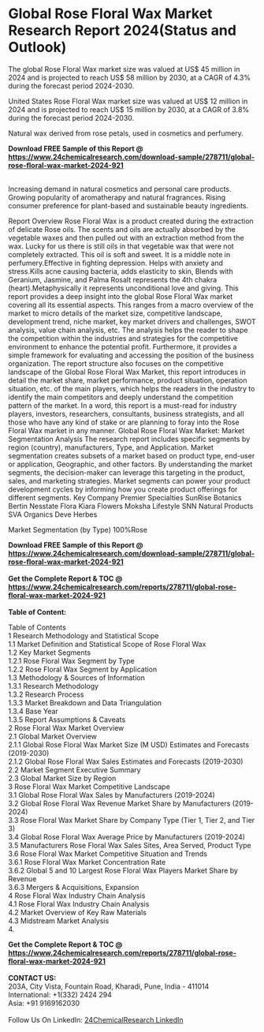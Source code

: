 <h1>Global Rose Floral Wax Market Research Report 2024(Status and Outlook)</h1><p>The global Rose Floral Wax market size was valued at US$ 45 million in 2024 and is projected to reach US$ 58 million by 2030, at a CAGR of 4.3% during the forecast period 2024-2030.</p><p>
United States Rose Floral Wax market size was valued at US$ 12 million in 2024 and is projected to reach US$ 15 million by 2030, at a CAGR of 3.8% during the forecast period 2024-2030.</p><p>
Natural wax derived from rose petals, used in cosmetics and perfumery.</p><div><b>Download FREE Sample of this Report @ 
            <a href="https://www.24chemicalresearch.com/download-sample/278711/global-rose-floral-wax-market-2024-921">
            https://www.24chemicalresearch.com/download-sample/278711/global-rose-floral-wax-market-2024-921</a></b></div><br><p>
Increasing demand in natural cosmetics and personal care products. Growing popularity of aromatherapy and natural fragrances. Rising consumer preference for plant-based and sustainable beauty ingredients.</p><p>
Report Overview
Rose Floral Wax is a product created during the extraction of delicate Rose oils.
The scents and oils are actually absorbed by the vegetable waxes and then pulled out with an extraction method from the wax.
Lucky for us there is still oils in that vegetable wax that were not completely extracted. This oil is soft and sweet.
It is a middle note in perfumery.Effective in fighting depression. Helps with anxiety and stress.Kills acne causing bacteria, adds elasticity to skin, Blends with Geranium, Jasmine, and Palma RosaIt represents the 4th chakra (heart).Metaphysically it represents unconditional love and giving.
This report provides a deep insight into the global Rose Floral Wax market covering all its essential aspects. This ranges from a macro overview of the market to micro details of the market size, competitive landscape, development trend, niche market, key market drivers and challenges, SWOT analysis, value chain analysis, etc.
The analysis helps the reader to shape the competition within the industries and strategies for the competitive environment to enhance the potential profit. Furthermore, it provides a simple framework for evaluating and accessing the position of the business organization. The report structure also focuses on the competitive landscape of the Global Rose Floral Wax Market, this report introduces in detail the market share, market performance, product situation, operation situation, etc. of the main players, which helps the readers in the industry to identify the main competitors and deeply understand the competition pattern of the market.
In a word, this report is a must-read for industry players, investors, researchers, consultants, business strategists, and all those who have any kind of stake or are planning to foray into the Rose Floral Wax market in any manner.
Global Rose Floral Wax Market: Market Segmentation Analysis
The research report includes specific segments by region (country), manufacturers, Type, and Application. Market segmentation creates subsets of a market based on product type, end-user or application, Geographic, and other factors. By understanding the market segments, the decision-maker can leverage this targeting in the product, sales, and marketing strategies. Market segments can power your product development cycles by informing how you create product offerings for different segments.
Key Company
Premier Specialties
SunRise Botanics
Bertin
Nesstate Flora
Kiara Flowers
Moksha Lifestyle
SNN Natural Products
SVA Organics
Deve Herbes</p><p>
Market Segmentation (by Type)
100%Rose
</p><div><b>Download FREE Sample of this Report @ 
            <a href="https://www.24chemicalresearch.com/download-sample/278711/global-rose-floral-wax-market-2024-921">
            https://www.24chemicalresearch.com/download-sample/278711/global-rose-floral-wax-market-2024-921</a></b></div><br><div><b>Get the Complete Report & TOC @ 
            <a href="https://www.24chemicalresearch.com/reports/278711/global-rose-floral-wax-market-2024-921">
            https://www.24chemicalresearch.com/reports/278711/global-rose-floral-wax-market-2024-921</a></b></div><br>
            <b>Table of Content:</b><p>Table of Contents<br />
1 Research Methodology and Statistical Scope<br />
1.1 Market Definition and Statistical Scope of Rose Floral Wax<br />
1.2 Key Market Segments<br />
1.2.1 Rose Floral Wax Segment by Type<br />
1.2.2 Rose Floral Wax Segment by Application<br />
1.3 Methodology & Sources of Information<br />
1.3.1 Research Methodology<br />
1.3.2 Research Process<br />
1.3.3 Market Breakdown and Data Triangulation<br />
1.3.4 Base Year<br />
1.3.5 Report Assumptions & Caveats<br />
2 Rose Floral Wax Market Overview<br />
2.1 Global Market Overview<br />
2.1.1 Global Rose Floral Wax Market Size (M USD) Estimates and Forecasts (2019-2030)<br />
2.1.2 Global Rose Floral Wax Sales Estimates and Forecasts (2019-2030)<br />
2.2 Market Segment Executive Summary<br />
2.3 Global Market Size by Region<br />
3 Rose Floral Wax Market Competitive Landscape<br />
3.1 Global Rose Floral Wax Sales by Manufacturers (2019-2024)<br />
3.2 Global Rose Floral Wax Revenue Market Share by Manufacturers (2019-2024)<br />
3.3 Rose Floral Wax Market Share by Company Type (Tier 1, Tier 2, and Tier 3)<br />
3.4 Global Rose Floral Wax Average Price by Manufacturers (2019-2024)<br />
3.5 Manufacturers Rose Floral Wax Sales Sites, Area Served, Product Type<br />
3.6 Rose Floral Wax Market Competitive Situation and Trends<br />
3.6.1 Rose Floral Wax Market Concentration Rate<br />
3.6.2 Global 5 and 10 Largest Rose Floral Wax Players Market Share by Revenue<br />
3.6.3 Mergers & Acquisitions, Expansion<br />
4 Rose Floral Wax Industry Chain Analysis<br />
4.1 Rose Floral Wax Industry Chain Analysis<br />
4.2 Market Overview of Key Raw Materials<br />
4.3 Midstream Market Analysis<br />
4.</p><div><b>Get the Complete Report & TOC @ 
            <a href="https://www.24chemicalresearch.com/reports/278711/global-rose-floral-wax-market-2024-921">
            https://www.24chemicalresearch.com/reports/278711/global-rose-floral-wax-market-2024-921</a></b></div><br><b>CONTACT US:</b><br>
            203A, City Vista, Fountain Road, Kharadi, Pune, India - 411014<br>
            International: +1(332) 2424 294<br>
            Asia: +91 9169162030 <br><br>
            Follow Us On LinkedIn: <a href="https://www.linkedin.com/company/24chemicalresearch/">24ChemicalResearch LinkedIn</a>
